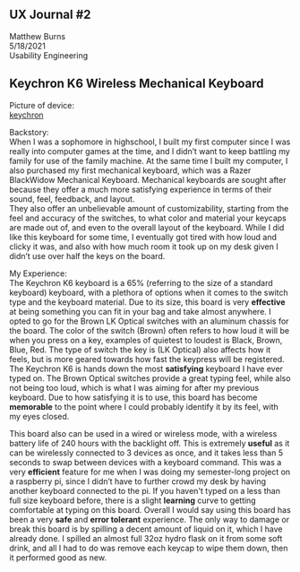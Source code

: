## UX Journal #2

Matthew Burns <br>
5/18/2021 <br>
Usability Engineering

## Keychron K6 Wireless Mechanical Keyboard

Picture of device: <br>
[keychron](keychron.jpg)

Backstory: <br>
  When I was a sophomore in highschool, I built my first computer since I was really into computer games at the time,
and I didn’t want to keep battling my family for use of the family machine.  At the same time I built my computer,
I also purchased my first mechanical keyboard, which was a Razer BlackWidow Mechanical Keyboard.  Mechanical keyboards 
are sought after because they offer a much more satisfying experience in terms of their sound, feel, feedback, and layout.  
They also offer an unbelievable amount of customizability, starting from the feel and accuracy of the switches, to what color 
and material your keycaps are made out of, and even to the overall layout of the keyboard.  While I did like this keyboard 
for some time, I eventually got tired with how loud and clicky it was, and also with how much room it took up on my desk given 
I didn’t use over half the keys on the board.

My Experience: <br>
  The Keychron K6 keyboard is a 65% (referring to the size of a standard keyboard) keyboard, with a plethora of options when 
it comes to the switch type and the keyboard material.  Due to its size, this board is very **effective** at being something you 
can fit in your bag and take almost anywhere.  I opted to go for the Brown LK Optical switches with an aluminum chassis for the 
board.  The color of the switch (Brown) often refers to how loud it will be when you press on a key, examples of quietest to loudest 
is Black, Brown, Blue, Red.  The type of switch the key is (LK Optical) also affects how it feels, but is more geared towards how 
fast the keypress will be registered.  The Keychron K6 is hands down the most **satisfying** keyboard I have ever typed on.  The Brown 
Optical switches provide a great typing feel, while also not being too loud, which is what I was aiming for after my previous keyboard.
Due to how satisfying it is to use, this board has become **memorable** to the point where I could probably identify it by its feel,
with my eyes closed.

  This board also can be used in a wired or wireless mode, with a wireless battery life of 240 hours with the backlight off.  This is 
extremely **useful** as it can be wirelessly connected to 3 devices as once, and it takes less than 5 seconds to swap between devices 
with a keyboard command.  This was a very **efficient** feature for me when I was doing my semester-long project on a raspberry pi, since 
I didn’t have to further crowd my desk by having another keyboard connected to the pi.  If you haven't typed on a less than full size 
keyboard before, there is a slight **learning** curve to getting comfortable at typing on this board.  Overall I would say using this board 
has been a very **safe** and **error tolerant** experience.  The only way to damage or break this board is by spilling a decent amount of liquid 
on it, which I have already done.  I spilled an almost full 32oz hydro flask on it from some soft drink, and all I had to do was remove 
each keycap to wipe them down, then it performed good as new.
